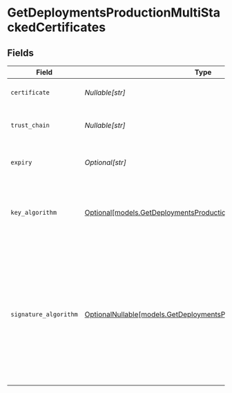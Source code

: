 # GetDeploymentsProductionMultiStackedCertificates


## Fields

| Field                                                                                                                                                  | Type                                                                                                                                                   | Required                                                                                                                                               | Description                                                                                                                                            |
| ------------------------------------------------------------------------------------------------------------------------------------------------------ | ------------------------------------------------------------------------------------------------------------------------------------------------------ | ------------------------------------------------------------------------------------------------------------------------------------------------------ | ------------------------------------------------------------------------------------------------------------------------------------------------------ |
| `certificate`                                                                                                                                          | *Nullable[str]*                                                                                                                                        | :heavy_check_mark:                                                                                                                                     | The certificate text.                                                                                                                                  |
| `trust_chain`                                                                                                                                          | *Nullable[str]*                                                                                                                                        | :heavy_check_mark:                                                                                                                                     | The trust chain for the certificate.                                                                                                                   |
| `expiry`                                                                                                                                               | *Optional[str]*                                                                                                                                        | :heavy_minus_sign:                                                                                                                                     | The expiration date for the certificate.                                                                                                               |
| `key_algorithm`                                                                                                                                        | [Optional[models.GetDeploymentsProductionKeyAlgorithm]](../models/getdeploymentsproductionkeyalgorithm.md)                                             | :heavy_minus_sign:                                                                                                                                     | The key algorithm of the certificate. This is either `ECDSA` or `RSA`.                                                                                 |
| `signature_algorithm`                                                                                                                                  | [OptionalNullable[models.GetDeploymentsProductionSignatureAlgorithm]](../models/getdeploymentsproductionsignaturealgorithm.md)                         | :heavy_minus_sign:                                                                                                                                     | Indicates the SHA (Secure Hash Algorithm) function. You can use either `SHA-1` for a 160-bit (20-byte) hash or `SHA-256` for a 256-bit (32-byte) hash. |